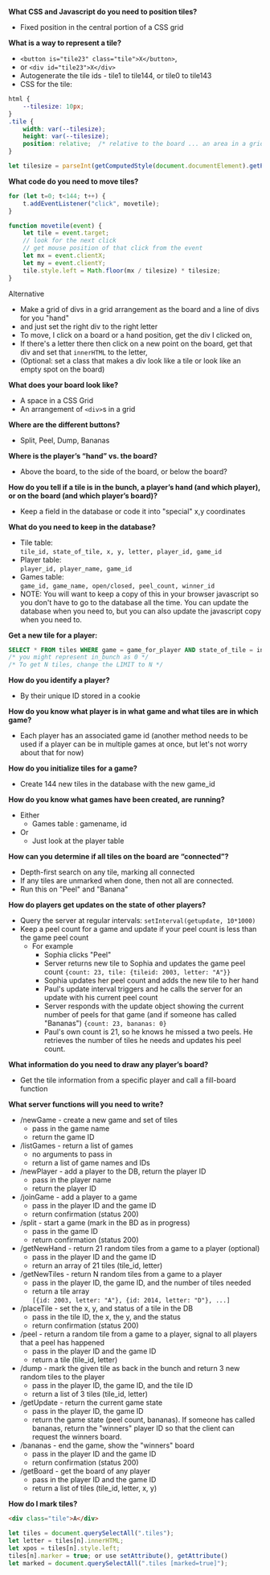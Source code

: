 **What CSS and Javascript do you need to position tiles?**
  - Fixed position in the central portion of a CSS grid

**What is a way to represent a tile?**
- `<button is="tile23" class="tile">X</button>`,
- or `<div id="tile23">X</div>`
- Autogenerate the tile ids - tile1 to tile144, or tile0 to tile143
- CSS for the tile:
```css
html {
    --tilesize: 10px;
}
.tile {
    width: var(--tilesize);
    height: var(--tilesize);
    position: relative;  /* relative to the board ... an area in a grid */
}
```
```javascript
let tilesize = parseInt(getComputedStyle(document.documentElement).getPropertyValue("--tilesize"));
```

**What code do you need to move tiles?**
```javascript
for (let t=0; t<144; t++) {
    t.addEventListener("click", movetile);
}

function movetile(event) {
    let tile = event.target;
    // look for the next click
    // get mouse position of that click from the event
    let mx = event.clientX;
    let my = event.clientY;
    tile.style.left = Math.floor(mx / tilesize) * tilesize;
}
```
Alternative
 - Make a grid of divs in a grid arrangement as the board
and a line of divs for you "hand"
 - and just set the right div to the right letter
 - To move, I click on a board or a hand position,
   get the div I clicked on,
 - If there's a letter there then click on a new point on the board,
   get that div and set that `innerHTML` to the letter,
- (Optional: set a class that makes a div look like a tile
or look like an empty spot on the board)


**What does your board look like?**
 - A space in a CSS Grid
 - An arrangement of `<div>`s in a grid

**Where are the different buttons?**
 - Split, Peel, Dump, Bananas

**Where is the player’s “hand” vs. the board?**
  - Above the board, to the side of the board, or below the board?

**How do you tell if a tile is in the bunch, a player’s hand (and which player), or on the board (and which player’s board)?**
  - Keep a field in the database or code it into "special" x,y coordinates

**What do you need to keep in the database?**
  - Tile table:\
  ```tile_id, state_of_tile, x, y, letter, player_id, game_id```
  - Player table:\
  ```player_id, player_name, game_id```
  - Games table:\
  ```game_id, game_name, open/closed, peel_count, winner_id```
  - NOTE: You will want to keep a copy of this in your browser javascript so you
  don't have to go to the database all the time. You can update the database
  when you need to, but you can also update the javascript copy when you need to.

**Get a new tile for a player:**
```sql
SELECT * FROM tiles WHERE game = game_for_player AND state_of_tile = in_bunch ORDER BY RANDOM() LIMIT 1;
/* you might represent in_bunch as 0 */
/* To get N tiles, change the LIMIT to N */
```

**How do you identify a player?**
  - By their unique ID stored in a cookie

**How do you know what player is in what game and what tiles are in which game?**
  - Each player has an associated game id (another method needs to be used if a player can be in multiple games at once, but let's not worry about that for now)

**How do you initialize tiles for a game?**
  - Create 144 new tiles in the database with the new game_id

**How do you know what games have been created, are running?**
  - Either
    - Games table : gamename, id
  - Or
    - Just look at the player table

**How can you determine if all tiles on the board are “connected”?**
  - Depth-first search on any tile, marking all connected
  - If any tiles are unmarked when done, then not all are connected.
  - Run this on "Peel" and "Banana"

**How do players get updates on the state of other players?**
  - Query the server at regular intervals: ``setInterval(getupdate, 10*1000)``
  - Keep a peel count for a game and update if your peel count is less than the game peel count
    - For example
      - Sophia clicks "Peel"
      - Server returns new tile to Sophia and updates the game peel count
      ```{count: 23, tile: {tileid: 2003, letter: "A"}}```
      - Sophia updates her peel count and adds the new tile to her hand
      - Paul's update interval triggers and he calls the server for an update with his current peel count
      - Server responds with the update object showing the current number of peels for that game (and if someone has called "Bananas")
        ```{count: 23, bananas: 0}```
      - Paul's own count is 21, so he knows he missed a two peels. He retrieves the number of tiles he needs and updates his peel count.

**What information do you need to draw any player’s board?**
  - Get the tile information from a specific player and call a fill-board function

**What server functions will you need to write?**
  - /newGame - create a new game and set of tiles
    - pass in the game name
    - return the game ID
  - /listGames - return a list of games
    - no arguments to pass in
    - return a list of game names and IDs
  - /newPlayer - add a player to the DB, return the player ID
    - pass in the player name
    - return the player ID
  - /joinGame - add a player to a game
    - pass in the player ID and the game ID
    - return confirmation (status 200)
  - /split - start a game (mark in the BD as in progress)
    - pass in the game ID
    - return confirmation (status 200)
  - /getNewHand - return 21 random tiles from a game to a player (optional)
    - pass in the player ID and the game ID
    - return an array of 21 tiles (tile_id, letter)
  - /getNewTiles - return N random tiles from a game to a player
    - pass in the player ID, the game ID, and the number of tiles needed
    - return a tile array\
    ```[{id: 2003, letter: "A"}, {id: 2014, letter: "D"}, ...]```
  - /placeTile - set the x, y, and status of a tile in the DB
    - pass in the tile ID, the x, the y, and the status
    - return confirmation (status 200)
  - /peel - return a random tile from a game to a player, signal to all players that a peel has happened
    - pass in the player ID and the game ID
    - return a tile (tile_id, letter)
  - /dump - mark the given tile as back in the bunch and return 3 new random tiles to the player
    - pass in the player ID, the game ID, and the tile ID
    - return a list of 3 tiles (tile_id, letter)
  - /getUpdate - return the current game state
    - pass in the player ID, the game ID
    - return the game state (peel count, bananas). If someone has called bananas, return the "winners" player ID so that the client can request the winners board.
  - /bananas - end the game, show the "winners" board
    - pass in the player ID and the game ID
    - return confirmation (status 200)
  - /getBoard - get the board of any player
    - pass in the player ID and the game ID
    - return a list of tiles (tile_id, letter, x, y)


**How do I mark tiles?**
```html
<div class="tile">A</div>
```
```javascript
let tiles = document.querySelectAll(".tiles");
let letter = tiles[n].innerHTML;
let xpos = tiles[n].style.left;
tiles[n].marker = true; or use setAttribute(), getAttribute()
let marked = document.querySelectAll(".tiles [marked=true]");
```